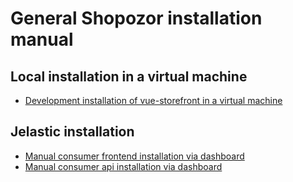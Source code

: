 # General Shopozor installation manual

## Local installation in a virtual machine

- [Development installation of vue-storefront in a virtual machine](/doc/vm/vm-installation.md)

## Jelastic installation

- [Manual consumer frontend installation via dashboard](/doc/manual-installation/manual-consumer-frontend.md)
- [Manual consumer api installation via dashboard](/doc/manual-installation/manual-consumer-api.md)
